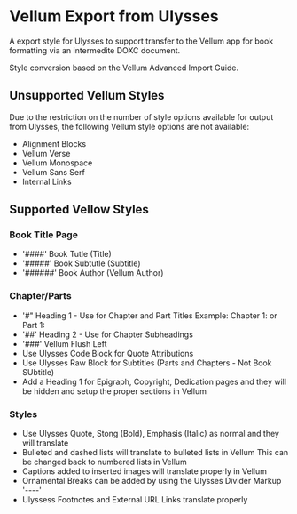 # Vellum Export from Ulysses
A export style for Ulysses to support transfer to the Vellum app for book formatting
via an intermedite DOXC document. 

Style conversion based on the Vellum Advanced Import Guide.

## Unsupported Vellum Styles

Due to the restriction on the number of style options available for output from Ulysses, 
the following Vellum style options are not available:

- Alignment Blocks
- Vellum Verse
- Vellum Monospace
- Vellum Sans Serf
- Internal Links

## Supported Vellow Styles 

### Book Title Page

- '####' Book Tutle (Title)
- '#####' Book Subtutle (Subtitle)
- '######' Book Author (Vellum Author)

### Chapter/Parts

- '#" Heading 1 - Use for Chapter and Part Titles
  Example: Chapter 1: <Chapter name> or Part 1: <Part name>
- '##' Heading 2 - Use for Chapter Subheadings
- '###' Vellum Flush Left
- Use Ulysses Code Block for Quote Attributions
- Use Ulysses Raw Block for Subtitles (Parts and Chapters - Not Book SUbtitle)
- Add a Heading 1 for Epigraph, Copyright, Dedication pages and they will be hidden and 
  setup the proper sections in Vellum
  
### Styles

- Use Ulysses Quote, Stong (Bold), Emphasis (Italic) as normal and they will translate
- Bulleted and dashed lists will translate to bulleted lists in Vellum
  This can be changed back to numbered lists in Vellum
- Captions added to inserted images will translate properly in Vellum
- Ornamental Breaks can be added by using the Ulysses Divider Markup '----'
- Ulyssess Footnotes and External URL Links translate properly


